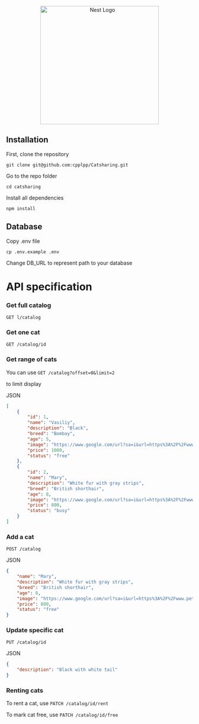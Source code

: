 
<p align="center">
  <a href="http://nestjs.com/" target="blank"><img src="https://nestjs.com/img/logo_text.svg" width="320" alt="Nest Logo" /></a>
</p>

## Installation

First, clone the repository

    git clone git@github.com:cpplpp/Catsharing.git

Go to the repo folder

    cd catsharing

Install all dependencies

    npm install

## Database

Copy .env file

    cp .env.example .env

Change DB_URL to represent path to your database


# API specification    

### Get full catalog
`GET l/catalog`

### Get one cat
`GET /catalog/id`

### Get range of cats
You can use
`GET /catalog?offset=0&limit=2`

to limit display

JSON
```JSON
[
    {
        "id": 1,
        "name": "Vasiliy",
        "description": "Black",
        "breed": "Bombay",
        "age": 5,
        "image": "https://www.google.com/url?sa=i&url=https%3A%2F%2Fwww.petfinder.com%2Fcat-breeds%2Fbombay%2F&psig=AOvVaw3fA-gjdr7MAvJ-Y5nE3q9e&ust=1606867390299000&source=images&cd=vfe&ved=0CAIQjRxqFwoTCKDX_NO9q-0CFQAAAAAdAAAAABADBlack",
        "price": 1000,
        "status": "free"
    },
    {
        "id": 2,
        "name": "Mary",
        "description": "White fur with gray strips",
        "breed": "British shorthair",
        "age": 8,
        "image": "https://www.google.com/url?sa=i&url=https%3A%2F%2Fwww.petfinder.com%2Fcat-breeds%2Fbritish-shorthair%2F&psig=AOvVaw2cX9kpzzVbgKTgRHB3BHMd&ust=1606909432823000&source=images&cd=vfe&ved=0CAIQjRxqFwoTCPD156LarO0CFQAAAAAdAAAAABAD",
        "price": 800,
        "status": "busy"
    }
]
```


### Add a cat
`POST /catalog`

JSON
```JSON
{
    "name": "Mary",
    "description": "White fur with gray strips",
    "breed": "British shorthair",
    "age": 8,
    "image": "https://www.google.com/url?sa=i&url=https%3A%2F%2Fwww.petfinder.com%2Fcat-breeds%2Fbritish-shorthair%2F&psig=AOvVaw2cX9kpzzVbgKTgRHB3BHMd&ust=1606909432823000&source=images&cd=vfe&ved=0CAIQjRxqFwoTCPD156LarO0CFQAAAAAdAAAAABAD",
    "price": 800,
    "status": "free"
}
```

### Update specific cat
`PUT /catalog/id`

JSON
```JSON
{
    "description": "Black with white tail"
}
```

### Renting cats

To rent a cat, use
`PATCH /catalog/id/rent`

To mark cat free, use
`PATCH /catalog/id/free`

